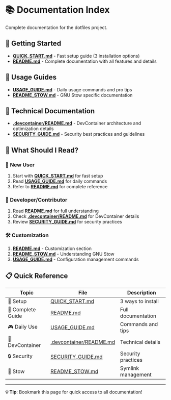 # 📚 Documentation Index

Complete documentation for the dotfiles project.

## 🚀 Getting Started

- **[QUICK_START.md](QUICK_START.md)** - Fast setup guide (3 installation options)
- **[README.md](README.md)** - Complete documentation with all features and details

## 📖 Usage Guides

- **[USAGE_GUIDE.md](USAGE_GUIDE.md)** - Daily usage commands and pro tips
- **[README_STOW.md](README_STOW.md)** - GNU Stow specific documentation

## 🔧 Technical Documentation

- **[.devcontainer/README.md](.devcontainer/README.md)** - DevContainer architecture and optimization details
- **[SECURITY_GUIDE.md](SECURITY_GUIDE.md)** - Security best practices and guidelines

## 🎯 What Should I Read?

### 👤 New User
1. Start with **[QUICK_START.md](QUICK_START.md)** for fast setup
2. Read **[USAGE_GUIDE.md](USAGE_GUIDE.md)** for daily commands
3. Refer to **[README.md](README.md)** for complete reference

### 🔧 Developer/Contributor
1. Read **[README.md](README.md)** for full understanding
2. Check **[.devcontainer/README.md](.devcontainer/README.md)** for DevContainer details
3. Review **[SECURITY_GUIDE.md](SECURITY_GUIDE.md)** for security practices

### 🛠️ Customization
1. **[README.md](README.md)** - Customization section
2. **[README_STOW.md](README_STOW.md)** - Understanding GNU Stow
3. **[USAGE_GUIDE.md](USAGE_GUIDE.md)** - Configuration management commands

## 📋 Quick Reference

| Topic | File | Description |
|-------|------|-------------|
| 🚀 Setup | [QUICK_START.md](QUICK_START.md) | 3 ways to install |
| 📖 Complete Guide | [README.md](README.md) | Full documentation |
| 🎮 Daily Use | [USAGE_GUIDE.md](USAGE_GUIDE.md) | Commands and tips |
| 🐳 DevContainer | [.devcontainer/README.md](.devcontainer/README.md) | Technical details |
| 🔒 Security | [SECURITY_GUIDE.md](SECURITY_GUIDE.md) | Security practices |
| 🔗 Stow | [README_STOW.md](README_STOW.md) | Symlink management |

---

**💡 Tip**: Bookmark this page for quick access to all documentation!
